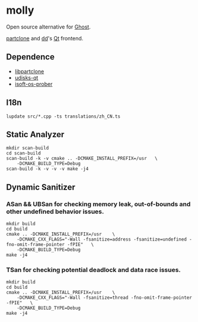 # molly

Open source alternative for [Ghost](https://en.wikipedia.org/wiki/Ghost_(software)).

[partclone](https://github.com/Thomas-Tsai/partclone) and [dd](https://en.wikipedia.org/wiki/Dd_(Unix))'s [Qt](https://www.qt.io/) frontend.

## Dependence

* [libpartclone](https://github.com/isoft-linux/partclone)
* [udisks-qt](https://github.com/isoft-linux/udisks-qt)
* [isoft-os-prober](https://github.com/isoft-linux/isoft-os-prober)

## I18n

```
lupdate src/*.cpp -ts translations/zh_CN.ts
```

## Static Analyzer

```
mkdir scan-build
cd scan-build
scan-build -k -v cmake .. -DCMAKE_INSTALL_PREFIX=/usr   \
    -DCMAKE_BUILD_TYPE=Debug
scan-build -k -v -v -v make -j4
```

## Dynamic Sanitizer

### ASan && UBSan for checking memory leak, out-of-bounds and other undefined behavior issues.

```
mkdir build
cd build
cmake .. -DCMAKE_INSTALL_PREFIX=/usr    \
    -DCMAKE_CXX_FLAGS="-Wall -fsanitize=address -fsanitize=undefined -fno-omit-frame-pointer -fPIE"   \
    -DCMAKE_BUILD_TYPE=Debug
make -j4
```

### TSan for checking potential deadlock and data race issues.

```
mkdir build
cd build
cmake .. -DCMAKE_INSTALL_PREFIX=/usr    \
    -DCMAKE_CXX_FLAGS="-Wall -fsanitize=thread -fno-omit-frame-pointer -fPIE"   \
    -DCMAKE_BUILD_TYPE=Debug
make -j4
```
